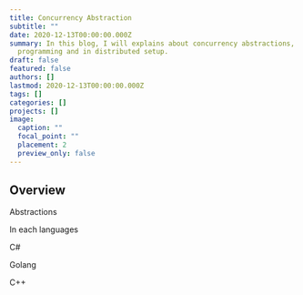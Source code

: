 ```yaml
---
title: Concurrency Abstraction
subtitle: ""
date: 2020-12-13T00:00:00.000Z
summary: In this blog, I will explains about concurrency abstractions, in
  programming and in distributed setup.
draft: false
featured: false
authors: []
lastmod: 2020-12-13T00:00:00.000Z
tags: []
categories: []
projects: []
image:
  caption: ""
  focal_point: ""
  placement: 2
  preview_only: false
---
```

## Overview

Abstractions

In each languages

C#

Golang

C++